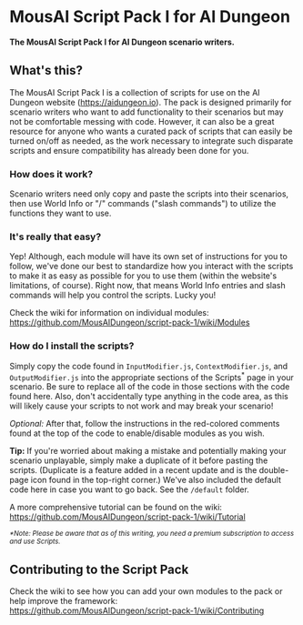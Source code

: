 # MousAI Script Pack I for AI Dungeon
**The MousAI Script Pack I for AI Dungeon scenario writers.**
## What's this?
The MousAI Script Pack I is a collection of scripts for use on the AI Dungeon website (https://aidungeon.io). The pack is designed primarily for scenario writers who want to add functionality to their scenarios but may not be comfortable messing with code. However, it can also be a great resource for anyone who wants a curated pack of scripts that can easily be turned on/off as needed, as the work necessary to integrate such disparate scripts and ensure compatibility has already been done for you.
### How does it work?
Scenario writers need only copy and paste the scripts into their scenarios, then use World Info or "/" commands ("slash commands") to utilize the functions they want to use.
### It's really that easy?
Yep! Although, each module will have its own set of instructions for you to follow, we've done our best to standardize how you interact with the scripts to make it as easy as possible for you to use them (within the website's limitations, of course). Right now, that means World Info entries and slash commands will help you control the scripts. Lucky you!

Check the wiki for information on individual modules:<br />
https://github.com/MousAIDungeon/script-pack-1/wiki/Modules
### How do I install the scripts?
Simply copy the code found in `InputModifier.js`, `ContextModifier.js`, and `OutputModifier.js` into the appropriate sections of the Scripts<sup>\*</sup> page in your scenario. Be sure to replace all of the code in those sections with the code found here. Also, don't accidentally type anything in the code area, as this will likely cause your scripts to not work and may break your scenario!

*Optional:* After that, follow the instructions in the red-colored comments found at the top of the code to enable/disable modules as you wish.

**Tip:** If you're worried about making a mistake and potentially making your scenario unplayable, simply make a duplicate of it before pasting the scripts. (Duplicate is a feature added in a recent update and is the double-page icon found in the top-right corner.) We've also included the default code here in case you want to go back. See the `/default` folder.

A more comprehensive tutorial can be found on the wiki:<br />
https://github.com/MousAIDungeon/script-pack-1/wiki/Tutorial

<sub>*\*Note: Please be aware that as of this writing, you need a premium subscription to access and use Scripts.*</sub>
## Contributing to the Script Pack
Check the wiki to see how you can add your own modules to the pack or help improve the framework:<br />
https://github.com/MousAIDungeon/script-pack-1/wiki/Contributing
